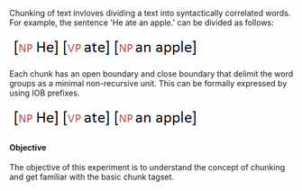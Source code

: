 Chunking of text invloves dividing a text into syntactically correlated words. For example, the sentence 'He ate an apple.' can be divided as follows:

<img src="images/a.jpg">


Each chunk has an open boundary and close boundary that delimit the word groups as a minimal non-recursive unit. This can be formally expressed by using IOB prefixes.

<img src="images/a.jpg">

#### Objective

The objective of this experiment is to understand the concept of chunking and get familiar with the basic chunk tagset.
